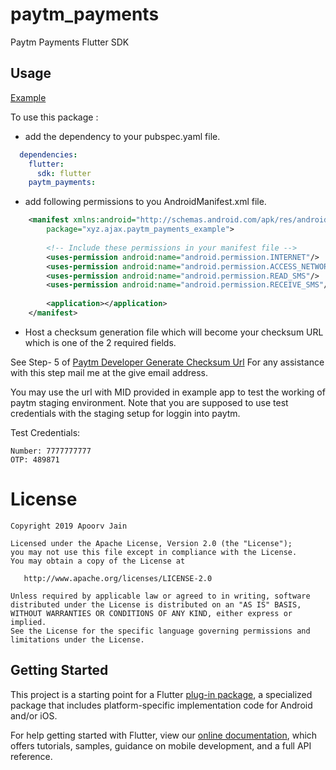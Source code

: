 # paytm_payments

Paytm Payments Flutter SDK

## Usage

[Example](https://github.com/apoorv9496/paytm_payments/blob/master/example/lib/main.dart)

To use this package :

* add the dependency to your pubspec.yaml file.

```yaml
  dependencies:
    flutter:
      sdk: flutter
    paytm_payments:
```

* add following permissions to you AndroidManifest.xml file.

```xml
    <manifest xmlns:android="http://schemas.android.com/apk/res/android"
        package="xyz.ajax.paytm_payments_example">
    
        <!-- Include these permissions in your manifest file -->
        <uses-permission android:name="android.permission.INTERNET"/>
        <uses-permission android:name="android.permission.ACCESS_NETWORK_STATE"/>
        <uses-permission android:name="android.permission.READ_SMS"/>
        <uses-permission android:name="android.permission.RECEIVE_SMS"/>
        
        <application></application>
    </manifest>
```

* Host a checksum generation file which will become your checksum URL which is one of the 2 required fields.

See Step- 5 of [Paytm Developer Generate Checksum Url](https://developer.paytm.com/docs/v1/android-sdk)
For any assistance with this step mail me at the give email address.

You may use the url with MID provided in example app to test the working of paytm staging environment.
Note that you are supposed to use test credentials with the staging setup for loggin into paytm.

Test Credentials:

    Number: 7777777777
    OTP: 489871

# License

    Copyright 2019 Apoorv Jain

    Licensed under the Apache License, Version 2.0 (the "License");
    you may not use this file except in compliance with the License.
    You may obtain a copy of the License at

       http://www.apache.org/licenses/LICENSE-2.0

    Unless required by applicable law or agreed to in writing, software
    distributed under the License is distributed on an "AS IS" BASIS,
    WITHOUT WARRANTIES OR CONDITIONS OF ANY KIND, either express or implied.
    See the License for the specific language governing permissions and
    limitations under the License.

## Getting Started

This project is a starting point for a Flutter
[plug-in package](https://flutter.io/developing-packages/),
a specialized package that includes platform-specific implementation code for
Android and/or iOS.

For help getting started with Flutter, view our 
[online documentation](https://flutter.io/docs), which offers tutorials, 
samples, guidance on mobile development, and a full API reference.
